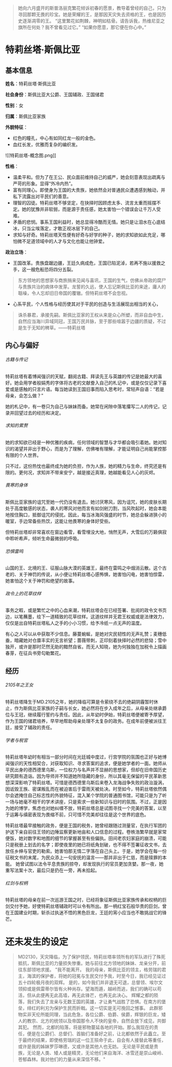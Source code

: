 >她向六月盛开的斯普洛丽克繁花倾诉初春的愿景，教导着曾经的自己，只为寻回那颗无畏的珍宝。她是荣耀的王，是那因天灾失去资格的王，也是因历史逐渐凋零的王。
>“这里繁花如荆棘，神明如枯骨。请告诉我，热维尼亚之旗所在何处？我不曾看见过它。”
>“如果你愿意，那它便在你心中。”
# 特莉丝塔·斯佩比亚
## 基本信息
**姓名**：特莉丝塔·斯佩比亚

**社会身份**：斯佩比亚大公爵、王国辅政、王国储君

**性别**：女

**归属**：斯佩比亚家族

**外貌特征**：
- 红色的瞳孔，中心有如同红龙一般的金色。
- 血红长发，优雅而复杂的编织发。

![[特莉丝塔-概念图.png]]

**性格**：
- 温柔平和。但为了在王公、民众面前维持自己的威严，她会刻意表现出疏离与严苛的形象。显得“外冷内热”。
- 富有同理心。即使身为王国的大贵族，她依然会对普通民众遭遇感到触动，并私下流露出对平民们的善意。
- 理智的囚徒。特莉丝塔不够坚定，在抉择时因顾虑太多、流言太重而摇摆不定。她的犹豫并非软弱，而是源于责任感，她太害怕一个错误会让千万人受难。
- 矛盾的悲悯。事系王国利益时，她总显得冷酷而无情。她只是让泪水在心底结冰，只当尘埃落定，才敢正视冰层下的自己。
- 求知与好奇。特莉丝塔天性便有好奇与好学的种子，她的求知欲如此充足，哪怕微不足道领域中的人才与文化也能让他钟爱。

**政治立场**：
- 王国改革。贵族盘踞边疆，王廷久病成危，王国已陷泥淖，若再不施以援救之手，这一艘危船恐将四分五裂。
>东方领地的思想家与商旅捎来见闻与喜讯，王国的生气，仿佛从帝政的腐尸与贵族共治的病体中发芽。龙誓的久远，使人忘记斯佩比亚的来途，庸人的聒噪，令人忘却旧日帝国的覆辙。但特莉丝塔不会忽视。
- 心系平民，个人性格与经历使其对于平民的创造与生活展现出相当的关心， 
>诛杀暴君，承接先嗣。斯佩比亚家的王权从来是众心所塑，而非自血中生，自然应当海川异域同冠，王国万民并脉，至于那些喧嚣于边疆的质疑，不过是生于无知的稗草。——特莉丝塔

## 内心与偏好
###### 古籍与传记
特莉丝塔有着博闻强识的天赋，翻阅古籍、拜读先王与英雄的传记是她最大的喜好。她会用学者般娟秀的字体将古老的文献誊入自己的札记中，或是仅仅记录下喜爱或是感触的只言片语。每当她读到王国旧事而陷入思考时，常轻声自语：“若是母亲，会怎么做？”

她的札记中，有一卷只为自己与妹妹而备。她常在闲隙中落笔攥写二人的传记，记录并回望过去的经历和决定。
###### 求知的累赘
她的求知欲已经是一种优雅的疾病，任何领域的智慧与才华都会吸引着她。她对知识的渴望并非出于野心，而是为了理解，仿佛唯有理解，才能证明自己尚能掌控那有限的个人世界。

只不过，这份热忱也最终成为她的负担，作为人族，她的精力与生命，终究还是有限的。更何况，求知并不带来安宁，越是接近真理，她越能看见人心的灰烬。
###### 畏寒的身体
斯佩比亚家族的诅咒至她一代仍没有退去。她讨厌寒风，因为诅咒，她的皮肤长期处于高度敏感的状态，袭人的寒风对他而言有如剑剜刀割，当风吹起时，她会本能地按住胸口，抵御诅咒的侵扰。因此，每当冰海风强盛的时节，她总会躲进狭小的暖室，手边常备些热饮，这能让他畏寒的身体好受些。

但特莉丝塔却非常喜欢在窗边看雪，看雪埋没大地，悄然无声，大雪后的万籁俱寂中聆听希声，倾听生命最微弱的呼吸。
###### 恐惧雷鸣
山国的王、北境的王、征服山脉大漠的英雄王，最终在雷鸣之中烟消云散。这个古老的、关于神罚的传说，从小便让特莉丝塔心感怖惧，她害怕闪电，她害怕惊雷，她害怕这个关于神罚和绝望的故事。
###### 政令上的花草纹样
事务之暇，或是繁忙之中的心血来潮，特莉丝塔会在已经签署、批阅的政令文书页边，以笔蘸墨，绘下一道精致的花草纹样。这道纹样并无君王权威或是法律效力，仅仅是出自特莉丝塔私人之手的小小习惯，给予冷纸一点无声的温度。

有心之人可以从中获取不少信息。藤蔓蜿蜒，是她对灾民韧性的无声礼赞；麦穗低垂，暗藏她对仓廪丰实的无言祈望；蔷薇带刺，正印刻着抉择时必然的悲恸；雪中独开，或许是那时茫然无助的黯然自省。而无人知晓，她为何独独在加税令上描画春芽，在征兵书旁勾勒繁花。
## 经历
###### 2105年之王女
特莉丝塔降生于MD.2105之年，她的降临可算是令萦绕不去的绝嗣阴霾暂时休止，作为斯佩比亚家族的子嗣与长女，她必然将在步入成年之后，从母亲处继承爵位与王冠，继续履行誓约与责任。因此，从年幼时伊始，特莉丝塔便被寄予厚望，作为王国的储君培养，早早地帮助母亲处理不太复杂的政务。在成年前便被派往王廷，接受了辅政的责任。
###### 学者与税官
特莉丝塔年幼时有相当一部分时间在光廷城中度过，行宫学院的氛围也正好与她博闻强识的天性相契合，对获取知识、寻求答案的追求，便是她学者的一面。她师从平民出身的德西德里乌斯，一位权力与名声并不显赫的思想家，但却在旧帝国历史研究颇有造诣。因为导师并不知道她所隐藏的身份，所以其毫无保留的平民革新思想深深影响了特莉丝塔。可惜是德西德里乌斯后来卷入龙海战争失败的政治漩涡，因诋毁王族、密谋叛乱而在被迫害后于雷雨天被处决。时至如今，特莉丝塔依然偶尔会遮掩住自己标志性的外貌特征，混入某个学院的普通图书馆，可能只是为了听一场与她毫不相干的学术讲座，只是索求一些新知识与旧时的氛围。不过，正是因为她的博学，焦虑也对她纠缠不放，特莉丝塔总是试图寻找一个完美的答案，以至于运筹与缜密表现为畏缩不前，只可惜不完美却往往是这个世界的底色。


特莉丝塔最早接触的政务，便是王国的税务，她曾经跟随过测量官，在执行军团的护送下亲自前往王领的边陲监察更新地亩和人口信息的过程。卷帙浩繁早就是家常便饭，她对数字和地图的细节的掌握甚至有些偏执。田间老农妇家庭的崩溃，可能只是税册上划去的名字；即使夜里的她已将纸角划破，也不得不签署征收文书，去放任乡绅与官吏的勒索。她害怕那无情二字落在自己头上。于是，她学会在每一份征税文书的末尾，为民众添上一句安抚的温言——那并非出于仁慈，而是赎罪的本能。
她曾试图以法令平息贵族的掠夺，却发现执行的官员更加贪婪。那一夜，她重写法案十次，最后只是扔在一旁，再未拾起。


###### 红剑与权柄
特莉丝塔的母亲在前一次巡游王国之时，已经将象征斯佩比亚家族传承和权柄的巨剑交付予她，好使特莉丝塔辅政时可以令有所出。那一柄红宝石般华贵的巨剑，曾在王国建业时期，斩杀过执迷不悟的黑色巨龙，王廷的宵小应当也不敢挑战它的锋芒。
# 还未发生的设定
>MD2130，天灾降临，为了保护领民，特莉丝塔率领所有的军队进行了殊死抵抗，斯佩比亚的力量损失惨重。她与前往北方领地的妹妹、龙亲分开，前往东部领地求援。
>"我不能离开。
>我的母亲，斯佩比亚的领主，格劳瑞的君主，海滨的保护者，将她的冠冕与生民交付予我，时至今日，我已经见证过五十四轮极月夜的双辉。
>是的，如今我们并非退无可退，总督领、埃尔文领抑或是佩雷蒂尔皆有火种尚存。望海而遁，越岭而逃，我们的确可以苟活，但从此便再无此高墙，再无此锋芒，也再无此决心。
>辉耀之都的陨落，我们失去了龙亲与无数王国的英雄，才让勇气战胜了恐惧。在南方的堡垒，绯红的利刃为保护生民而折戟。这一切实是无可挽回之憾事。
>此群邪物实非天伦所能同理，当此危急，各位公爵、伯爵、侯爵，辉银的巨龙，矮人的教宗、北方的统领以及帝国那令人不快的皇帝，自然会放下成见，共御其犯。
>然而，北都的陷落，将是邪物蔓延各地的开始。那么我现在的责任，便是在公爵们、总督们、首脑们准备好之前，让北都依然于此矗立。至于最终的结果，即使格劳瑞的这一位王殒命于此，自会有人接替此等重任，或许是我的姊妹罗莎琳德，又或许是其他人也无妨。
>无论是平民或是贵族，无论是人类、矮人或是精灵，无论他们来自海洋、冰雪还是崇山峻岭、苍郁森林。我对他们的力量从来深信不移。"
